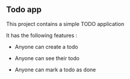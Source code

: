## Todo app

This project contains a simple TODO application

It has the following features :

- Anyone can create a todo

- Anyone can see their todo

- Anyone can mark a todo as done
